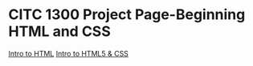# CITC 1300 Project Page-Beginning HTML and CSS

<a href="Intro_to_HTML/index.html" target="_blank">Intro to HTML</a>
<a href="HTML5_intro_to_css/index.html" target="_blank">Intro to HTML5 & CSS</a>